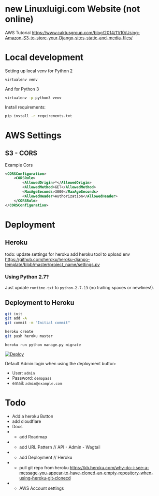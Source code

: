 # new Linuxluigi.com Website (not online)

AWS Tutorial
https://www.caktusgroup.com/blog/2014/11/10/Using-Amazon-S3-to-store-your-Django-sites-static-and-media-files/

# Local development

Setting up local venv for Python 2

```bash
virtualenv venv
```

And for Python 3

```bash
virtualenv -p python3 venv
```

Install requirements:
```bash
pip install -r requirements.txt 
```


# AWS Settings

## S3 - CORS

Example Cors

```xml
<CORSConfiguration>
    <CORSRule>
        <AllowedOrigin>*</AllowedOrigin>
        <AllowedMethod>GET</AllowedMethod>
        <MaxAgeSeconds>3000</MaxAgeSeconds>
        <AllowedHeader>Authorization</AllowedHeader>
    </CORSRule>
</CORSConfiguration>
```

# Deployment

## Heroku

todo: update settings for heroku
add heroku tool to upload env
https://github.com/heroku/heroku-django-template/blob/master/project_name/settings.py

### Using Python 2.7?

Just update `runtime.txt` to `python-2.7.13` (no trailing spaces or newlines!).

## Deployment to Heroku

```bash
git init
git add -A
git commit -m "Initial commit"

heroku create
git push heroku master

heroku run python manage.py migrate
```

[![Deploy](https://www.herokucdn.com/deploy/button.png)](https://heroku.com/deploy?template=https://github.com/linuxluigi/linuxluigi.com)

Default Admin login when using the deployment button:

* User: ```admin```
* Password: ```demopass```
* email: ```admin@example.com```

# Todo

* Add a heroku Button
* add cloudflare
* Docs
* * add Roadmap
* * add URL Pattern // API - Admin - Wagtail
* * add Deployment // Heroku
* * pull git repo from heroku https://kb.heroku.com/why-do-i-see-a-message-you-appear-to-have-cloned-an-empty-repository-when-using-heroku-git-clonecd 
* * AWS Account settings